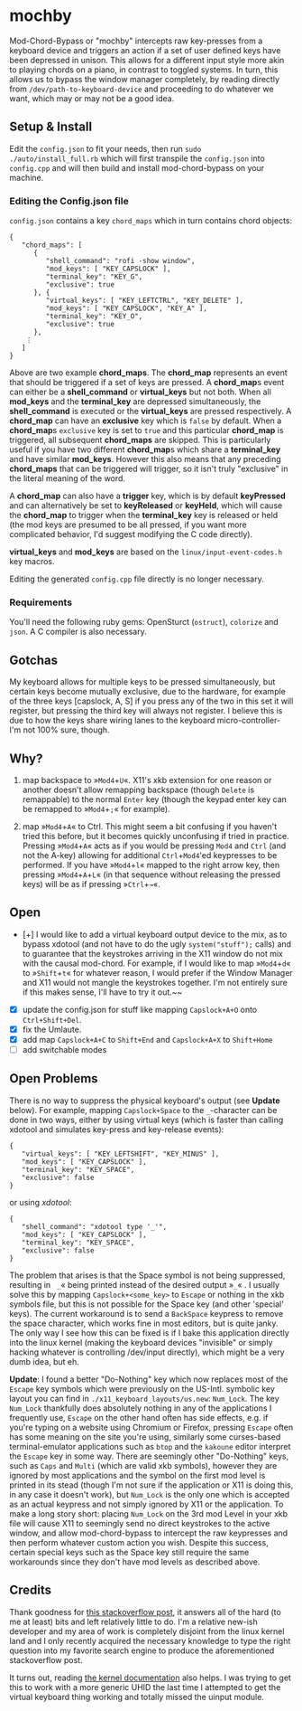 # mochby
Mod-Chord-Bypass or "mochby" intercepts raw key-presses from a keyboard device and triggers an action if a set of user defined keys have been depressed in unison. This allows for a different input style more akin to playing chords on a piano, in contrast to toggled systems. In turn, this allows us to bypass the window manager completely, by reading directly from `/dev/path-to-keyboard-device` and proceeding to do whatever we want, which may or may not be a good idea.

## Setup & Install
Edit the `config.json` to fit your needs, then run `sudo ./auto/install_full.rb` which will first transpile the `config.json` into `config.cpp` and will then build and install mod-chord-bypass on your machine. 

### Editing the Config.json file
`config.json` contains a key `chord_maps` which in turn contains chord objects:
```
{
   "chord_maps": [
      {
         "shell_command": "rofi -show window",
         "mod_keys": [ "KEY_CAPSLOCK" ],
         "terminal_key": "KEY_G",
         "exclusive": true
      }, {
         "virtual_keys": [ "KEY_LEFTCTRL", "KEY_DELETE" ],
         "mod_keys": [ "KEY_CAPSLOCK", "KEY_A" ],
         "terminal_key": "KEY_O",
         "exclusive": true
      },
    ⋮
   ]
}
```
Above are two example **chord_maps**. The **chord_map** represents an event that should be triggered if a set of keys are pressed. 
A **chord_map**s event can either be a **shell_command** or **virtual_keys** but not both. When all **mod_keys** and the **terminal_key** are depressed simultaneously, the **shell_command** is executed or the **virtual_keys** are pressed respectively. A **chord_map** can have an **exclusive** key which is `false` by default. When a **chord_map**s `exclusive` key is set to `true` and this particular **chord_map** is triggered, all subsequent **chord_maps** are skipped. This is particularly useful if you have two different **chord_map**s which share a **terminal_key** and have similar **mod_keys**. However this also means that any preceding **chord_maps** that can be triggered will trigger, so it isn't truly "exclusive" in the literal meaning of the word.

A **chord_map** can also have a **trigger** key, which is by default **keyPressed** and can alternatively be set to **keyReleased** or **keyHeld**, which will cause the **chord_map** to trigger when the **terminal_key** key is released or held (the mod keys are presumed to be all pressed, if you want more complicated behavior, I'd suggest modifying the C code directly).

**virtual_keys** and **mod_keys** are based on the `linux/input-event-codes.h` key macros.

Editing the generated `config.cpp` file directly is no longer necessary.

### Requirements
You'll need the following ruby gems: OpenSturct (`ostruct`), `colorize` and `json`. A C compiler is also necessary.

## Gotchas
My keyboard allows for multiple keys to be pressed simultaneously, but certain keys become mutually exclusive, due to the hardware, for example of the three keys [capslock, A, S] if you press any of the two in this set it will register, but pressing the third key will always not register. I believe this is due to how the keys share wiring lanes to the keyboard micro-controller- I'm not 100% sure, though.

## Why?
1. map backspace to »`Mod4`+`U`«. X11's xkb extension for one reason or another doesn't allow remapping backspace (though `Delete` is remappable) to the normal `Enter` key (though the keypad enter key can be remapped to »`Mod4`+`;`« for example).

2. map »`Mod4`+`A`« to Ctrl. This might seem a bit confusing if you haven't tried this before, but it becomes quickly unconfusing if tried in practice. Pressing »`Mod4`+`A`« acts as if you would be pressing `Mod4` and `Ctrl` (and not the A-key) allowing for additional `Ctrl`+`Mod4`'ed keypresses to be performed. If you have »`Mod4`+`l`« mapped to the right arrow key, then pressing »`Mod4`+`A`+`L`« (in that sequence without releasing the pressed keys) will be as if pressing »`Ctrl`+`→`«.

## Open
- [+] I would like to add a virtual keyboard output device to the mix, as to bypass xdotool (and not have to do the ugly `system("stuff");` calls) and to guarantee that the keystrokes arriving in the X11 window do not mix with the causal mod-chord. For example, if I would like to map »`Mod4`+`d`« to »`Shift`+`t`« for whatever reason, I would prefer if the Window Manager and X11 would not mangle the keystrokes together. I'm not entirely sure if this makes sense, I'll have to try it out.~~
- [x] update the config.json for stuff like mapping `Capslock+A+O` onto `Ctrl+Shift+Del`.
- [x] fix the Umlaute.
- [x] add map `Capslock+A+C` to `Shift+End` and `Capslock+A+X` to `Shift+Home`
- [ ] add switchable modes

## Open Problems
There is no way to suppress the physical keyboard's output (see **Update** below). For example, mapping `Capslock+Space` to the `_`-character can be done in two ways, either by using virtual keys (which is faster than calling xdotool and simulates key-press and key-release events):
```
{
   "virtual_keys": [ "KEY_LEFTSHIFT", "KEY_MINUS" ],
   "mod_keys": [ "KEY_CAPSLOCK" ],
   "terminal_key": "KEY_SPACE",
   "exclusive": false
}
```
or using *xdotool*:
```
{
   "shell_command": "xdotool type '_'",
   "mod_keys": [ "KEY_CAPSLOCK" ],
   "terminal_key": "KEY_SPACE",
   "exclusive": false
}
```
The problem that arises is that the Space symbol is not being suppressed, resulting in ` _`« being printed instead of the desired output »`_`« . I usually solve this by mapping `Capslock+<some_key>` to `Escape` or nothing in the xkb symbols file, but this is not possible for the Space key (and other 'special' keys). The current workaround is to send a `BackSpace` keypress to remove the space character, which works fine in most editors, but is quite janky. The only way I see how this can be fixed is if I bake this application directly into the linux kernel (making the keyboard devices "invisible" or simply hacking whatever is controlling /dev/input directly), which might be a very dumb idea, but eh.

**Update**: I found a better "Do-Nothing" key which now replaces most of the `Escape` key symbols which were previously on the US-Intl. symbolic key layout you can find in `./x11_keyboard_layouts/us.new`: `Num_Lock`.
The key `Num_Lock` thankfully does absolutely nothing in any of the applications I frequently use, `Escape` on the other hand often has side effects, e.g. if you're typing on a website using Chromium or Firefox, pressing `Escape` often has some meaning on the site you're using, similarly some curses-based terminal-emulator applications such as `btop` and the `kakoune` editor interpret the `Escape` key in some way. There are seemingly other "Do-Nothing" keys, such as `Caps` and `Multi` (which are valid xkb symbols), however they are ignored by most applications and the symbol on the first mod level is printed in its stead (though I'm not sure if the application or X11 is doing this, in any case it doesn't work), but `Num_Lock` is the only one which is accepted as an actual keypress and not simply ignored by X11 or the application. 
To make a long story short: placing `Num_Lock` on the 3rd mod Level in your xkb file will cause X11 to seemingly send no direct keystrokes to the active window, and allow mod-chord-bypass to intercept the raw keypresses and then perform whatever custom action you wish.
Despite this success, certain special keys such as the Space key still require the same workarounds since they don't have mod levels as described above.

## Credits
Thank goodness for [this stackoverflow post](https://stackoverflow.com/questions/20943322/accessing-keys-from-linux-input-device), it answers all of the hard (to me at least) bits and left relatively little to do. I'm a relative new-ish developer and my area of work is completely disjoint from the linux kernel land and I only recently acquired the necessary knowledge to type the right question into my favorite search engine to produce the aforementioned stackoverflow post.

It turns out, reading [the kernel documentation](https://www.kernel.org/doc/html/latest/input/uinput.html) also helps. I was trying to get this to work with a more generic UHID the last time I attempted to get the virtual keyboard thing working and totally missed the uinput module.
